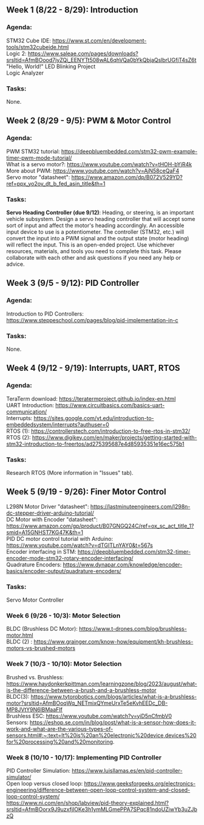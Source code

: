 ## Week 1 (8/22 - 8/29): Introduction
### Agenda:
STM32 Cube IDE: https://www.st.com/en/development-tools/stm32cubeide.html  
Logic 2: https://www.saleae.com/pages/downloads?srsltid=AfmBOood7jyZQi_EENYTt508wAL6qhVQa0bYkQbjaQslbrUGfjT4sZ6t     
"Hello, World!" LED Blinking Project \
Logic Analyzer

### Tasks:
None.

## Week 2 (8/29 - 9/5): PWM & Motor Control 
### Agenda: 
PWM STM32 tutorial: https://deepbluembedded.com/stm32-pwm-example-timer-pwm-mode-tutorial/  \
What is a servo motor?: https://www.youtube.com/watch?v=tHOH-bYjR4k \
More about PWM: https://www.youtube.com/watch?v=AjN58ceQaF4 \
Servo motor "datasheet": https://www.amazon.com/dp/B072V529YD?ref=ppx_yo2ov_dt_b_fed_asin_title&th=1 

### Tasks:
**Servo Heading Controller (due 9/12)**: Heading, or steering, is an important vehicle subsystem. Design a servo heading controller that will accept some sort of input and affect  the motor's heading accordingly. An accessible input device to use is a potentiometer. The controller (STM32, etc.) will convert the input into a PWM signal and the output state (motor heading) will reflect the input. This is an open-ended project. Use whichever resources, materials, and tools you need to complete this task. Please collaborate  with each other and ask questions if you need any help or advice.

## Week 3 (9/5 - 9/12): PID Controller
### Agenda:
Introduction to PID Controllers: https://www.steppeschool.com/pages/blog/pid-implementation-in-c 

### Tasks:
None.

## Week 4 (9/12 - 9/19): Interrupts, UART, RTOS
### Agenda:
TeraTerm download: https://teratermproject.github.io/index-en.html \
UART Introduction: https://www.circuitbasics.com/basics-uart-communication/ \
Interrupts: https://sites.google.com/vt.edu/introduction-to-embeddedsystem/interrupts?authuser=0 \
RTOS (1): https://controllerstech.com/introduction-to-free-rtos-in-stm32/ \
RTOS (2): https://www.digikey.com/en/maker/projects/getting-started-with-stm32-introduction-to-freertos/ad275395687e4d85935351e16ec575b1

### Tasks:
Research RTOS (More information in "Issues" tab).

## Week 5 (9/19 - 9/26): Finer Motor Control
L298N Motor Driver "datasheet": https://lastminuteengineers.com/l298n-dc-stepper-driver-arduino-tutorial/ \
DC Motor with Encoder "datasheet": https://www.amazon.com/gp/product/B07GNGQ24C/ref=ox_sc_act_title_1?smid=A15GNHST7KG47K&th=1 \
PID DC motor control tutorial with Arduino: https://www.youtube.com/watch?v=dTGITLnYAY0&t=567s \
Encoder interfacing in STM: https://deepbluembedded.com/stm32-timer-encoder-mode-stm32-rotary-encoder-interfacing/ \
Quadrature Encoders: https://www.dynapar.com/knowledge/encoder-basics/encoder-output/quadrature-encoders/ 

### Tasks:
Servo Motor Controller

### Week 6 (9/26 - 10/3): Motor Selection
BLDC (Brushless DC Motor): https://www.t-drones.com/blog/brushless-motor.html \
BLDC (2) : https://www.grainger.com/know-how/equipment/kh-brushless-motors-vs-brushed-motors 

### Week 7 (10/3 - 10/10): Motor Selection
Brushed vs. Brushless: https://www.haydonkerkpittman.com/learningzone/blog/2023/august/what-is-the-difference-between-a-brush-and-a-brushless-motor \
BLDC(3): https://www.tytorobotics.com/blogs/articles/what-is-a-brushless-motor?srsltid=AfmBOoqWq_NETmixQYmeUrxTe5eKvhEEDc_DB-MP8JVtY9N6lBMaaFIf \
Brushless ESC: https://www.youtube.com/watch?v=yiD5nCfmbV0 \
Sensors: https://eshop.se.com/in/blog/post/what-is-a-sensor-how-does-it-work-and-what-are-the-various-types-of-sensors.html#:~:text=It%20is%20an%20electronic%20device,devices%20for%20processing%20and%20monitoring.

### Week 8 (10/10 - 10/17): Implementing PID Controller
PID Controller Simulation: https://www.luisllamas.es/en/pid-controller-simulator/ \
Open loop versus closed loop: https://www.geeksforgeeks.org/electronics-engineering/difference-between-open-loop-control-system-and-closed-loop-control-system/ \
https://www.ni.com/en/shop/labview/pid-theory-explained.html?srsltid=AfmBOorx9J9uzxfjIOKe3h1ymMLGmePPA7SPqc81ndoUZiwYb3uZJbzQ 

